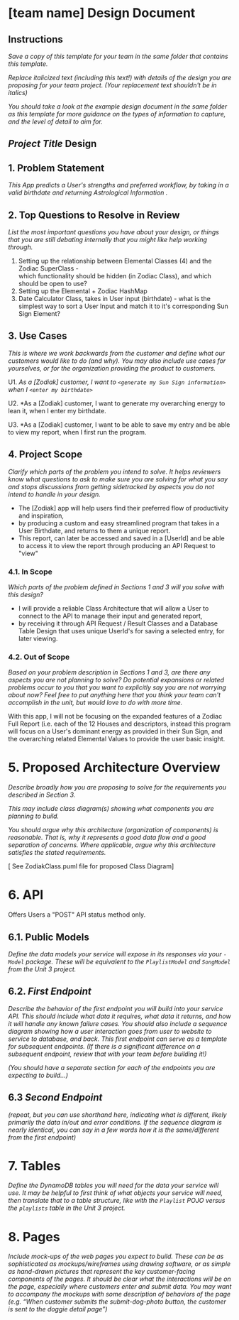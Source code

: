 # [team name] Design Document

## Instructions

*Save a copy of this template for your team in the same folder that contains
this template.*

*Replace italicized text (including this text!) with details of the design you
are proposing for your team project. (Your replacement text shouldn't be in
italics)*

*You should take a look at the example design document in the same folder as
this template for more guidance on the types of information to capture, and the
level of detail to aim for.*

## *Project Title* Design

## 1. Problem Statement

*This App predicts a User's strengths and preferred workflow, by taking in a valid birthdate and returning Astrological Information .*


## 2. Top Questions to Resolve in Review

*List the most important questions you have about your design, or things that
you are still debating internally that you might like help working through.*

1. Setting up the relationship between Elemental Classes (4) and the Zodiac SuperClass -  
which functionality should be hidden (in Zodiac Class), and which should be open to use?
2. Setting up the Elemental + Zodiac HashMap 
3. Date Calculator Class, takes in User input (birthdate)  -
what is the simplest way to sort a User Input and match it to it's corresponding Sun Sign Element? 

## 3. Use Cases

*This is where we work backwards from the customer and define what our customers
would like to do (and why). You may also include use cases for yourselves, or
for the organization providing the product to customers.*

U1. *As a [Zodiak] customer, I want to `<generate my Sun Sign information>` when I `<enter my birthdate>`*

U2. *As a [Zodiak] customer, I want to generate my overarching energy to lean it, when I enter my birthdate. 

U3. *As a [Zodiak] customer, I want to be able to save my entry and be able to view my report, when I first run the program.

## 4. Project Scope

*Clarify which parts of the problem you intend to solve. It helps reviewers know
what questions to ask to make sure you are solving for what you say and stops
discussions from getting sidetracked by aspects you do not intend to handle in
your design.*

* The [Zodiak] app will help users find their preferred flow of productivity and inspiration, 
* by producing a custom and easy streamlined program that takes in a User Birthdate, and returns to them a unique report.
* This report, can later be accessed and saved in a [UserId] and be able to access it to view the report through producing an API Request to "view"

### 4.1. In Scope

*Which parts of the problem defined in Sections 1 and 3 will you solve with this
design?*

* I will provide a reliable Class Architecture that will allow a User to connect to the API to manage their input and generated report, 
* by receiving it through API Request / Result Classes and a Database Table Design that uses unique UserId's for saving a selected entry, for later viewing.

### 4.2. Out of Scope

*Based on your problem description in Sections 1 and 3, are there any aspects
you are not planning to solve? Do potential expansions or related problems occur
to you that you want to explicitly say you are not worrying about now? Feel free
to put anything here that you think your team can't accomplish in the unit, but
would love to do with more time.*

With this app, I will not be focusing on the expanded features of a Zodiac Full Report (i.e. each of the 12 Houses and descriptors,
instead this program will focus on a User's dominant energy as provided in their Sun Sign, and the overarching related Elemental Values to provide the user basic insight.

# 5. Proposed Architecture Overview

*Describe broadly how you are proposing to solve for the requirements you
described in Section 3.*

*This may include class diagram(s) showing what components you are planning to
build.*

*You should argue why this architecture (organization of components) is
reasonable. That is, why it represents a good data flow and a good separation of
concerns. Where applicable, argue why this architecture satisfies the stated
requirements.*

 [ See ZodiakClass.puml file for proposed Class Diagram]

# 6. API

Offers Users a "POST" API status method only.

## 6.1. Public Models

*Define the data models your service will expose in its responses via your
*`-Model`* package. These will be equivalent to the *`PlaylistModel`* and
*`SongModel`* from the Unit 3 project.*

## 6.2. *First Endpoint*

*Describe the behavior of the first endpoint you will build into your service
API. This should include what data it requires, what data it returns, and how it
will handle any known failure cases. You should also include a sequence diagram
showing how a user interaction goes from user to website to service to database,
and back. This first endpoint can serve as a template for subsequent endpoints.
(If there is a significant difference on a subsequent endpoint, review that with
your team before building it!)*

*(You should have a separate section for each of the endpoints you are expecting
to build...)*

## 6.3 *Second Endpoint*

*(repeat, but you can use shorthand here, indicating what is different, likely
primarily the data in/out and error conditions. If the sequence diagram is
nearly identical, you can say in a few words how it is the same/different from
the first endpoint)*

# 7. Tables

*Define the DynamoDB tables you will need for the data your service will use. It
may be helpful to first think of what objects your service will need, then
translate that to a table structure, like with the *`Playlist` POJO* versus the
`playlists` table in the Unit 3 project.*

# 8. Pages

*Include mock-ups of the web pages you expect to build. These can be as
sophisticated as mockups/wireframes using drawing software, or as simple as
hand-drawn pictures that represent the key customer-facing components of the
pages. It should be clear what the interactions will be on the page, especially
where customers enter and submit data. You may want to accompany the mockups
with some description of behaviors of the page (e.g. “When customer submits the
submit-dog-photo button, the customer is sent to the doggie detail page”)*
